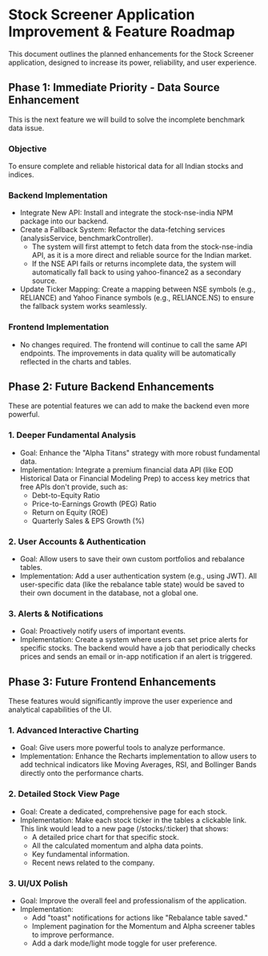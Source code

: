 # Stock Screener Application Improvement & Feature Roadmap

This document outlines the planned enhancements for the Stock Screener application, designed to increase its power, reliability, and user experience.

## Phase 1: Immediate Priority - Data Source Enhancement

This is the next feature we will build to solve the incomplete benchmark data issue.

### Objective

To ensure complete and reliable historical data for all Indian stocks and indices.

### Backend Implementation

* Integrate New API: Install and integrate the stock-nse-india NPM package into our backend.
* Create a Fallback System: Refactor the data-fetching services (analysisService, benchmarkController).
	+ The system will first attempt to fetch data from the stock-nse-india API, as it is a more direct and reliable source for the Indian market.
	+ If the NSE API fails or returns incomplete data, the system will automatically fall back to using yahoo-finance2 as a secondary source.
* Update Ticker Mapping: Create a mapping between NSE symbols (e.g., RELIANCE) and Yahoo Finance symbols (e.g., RELIANCE.NS) to ensure the fallback system works seamlessly.

### Frontend Implementation

* No changes required. The frontend will continue to call the same API endpoints. The improvements in data quality will be automatically reflected in the charts and tables.

## Phase 2: Future Backend Enhancements

These are potential features we can add to make the backend even more powerful.

### 1. Deeper Fundamental Analysis

* Goal: Enhance the "Alpha Titans" strategy with more robust fundamental data.
* Implementation: Integrate a premium financial data API (like EOD Historical Data or Financial Modeling Prep) to access key metrics that free APIs don't provide, such as:
	+ Debt-to-Equity Ratio
	+ Price-to-Earnings Growth (PEG) Ratio
	+ Return on Equity (ROE)
	+ Quarterly Sales & EPS Growth (%)

### 2. User Accounts & Authentication

* Goal: Allow users to save their own custom portfolios and rebalance tables.
* Implementation: Add a user authentication system (e.g., using JWT). All user-specific data (like the rebalance table state) would be saved to their own document in the database, not a global one.

### 3. Alerts & Notifications

* Goal: Proactively notify users of important events.
* Implementation: Create a system where users can set price alerts for specific stocks. The backend would have a job that periodically checks prices and sends an email or in-app notification if an alert is triggered.

## Phase 3: Future Frontend Enhancements

These features would significantly improve the user experience and analytical capabilities of the UI.

### 1. Advanced Interactive Charting

* Goal: Give users more powerful tools to analyze performance.
* Implementation: Enhance the Recharts implementation to allow users to add technical indicators like Moving Averages, RSI, and Bollinger Bands directly onto the performance charts.

### 2. Detailed Stock View Page

* Goal: Create a dedicated, comprehensive page for each stock.
* Implementation: Make each stock ticker in the tables a clickable link. This link would lead to a new page (/stocks/:ticker) that shows:
	+ A detailed price chart for that specific stock.
	+ All the calculated momentum and alpha data points.
	+ Key fundamental information.
	+ Recent news related to the company.

### 3. UI/UX Polish

* Goal: Improve the overall feel and professionalism of the application.
* Implementation:
	+ Add "toast" notifications for actions like "Rebalance table saved."
	+ Implement pagination for the Momentum and Alpha screener tables to improve performance.
	+ Add a dark mode/light mode toggle for user preference.
